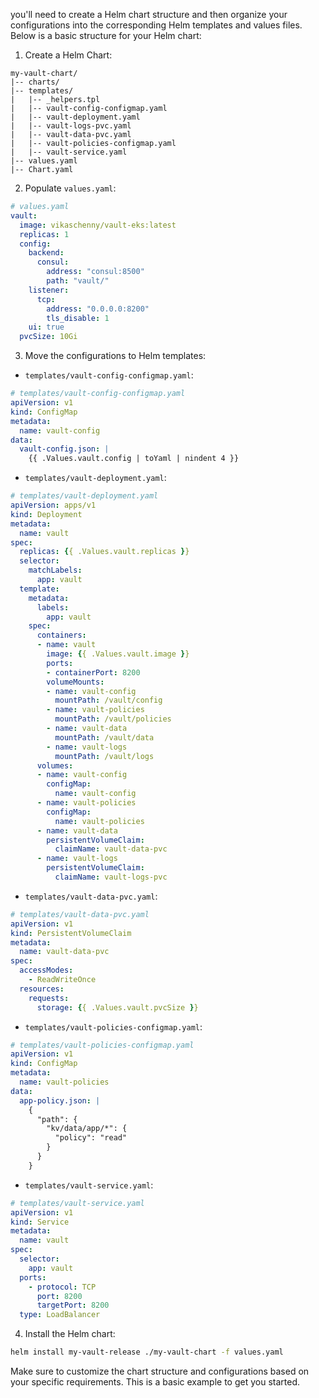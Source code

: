  you'll need to create a Helm chart structure and then organize your configurations into the corresponding Helm templates and values files. Below is a basic structure for your Helm chart:

1. Create a Helm Chart:

```plaintext
my-vault-chart/
|-- charts/
|-- templates/
|   |-- _helpers.tpl
|   |-- vault-config-configmap.yaml
|   |-- vault-deployment.yaml
|   |-- vault-logs-pvc.yaml
|   |-- vault-data-pvc.yaml
|   |-- vault-policies-configmap.yaml
|   |-- vault-service.yaml
|-- values.yaml
|-- Chart.yaml
```

2. Populate `values.yaml`:

```yaml
# values.yaml
vault:
  image: vikaschenny/vault-eks:latest
  replicas: 1
  config:
    backend:
      consul:
        address: "consul:8500"
        path: "vault/"
    listener:
      tcp:
        address: "0.0.0.0:8200"
        tls_disable: 1
    ui: true
  pvcSize: 10Gi
```

3. Move the configurations to Helm templates:

- `templates/vault-config-configmap.yaml`:

```yaml
# templates/vault-config-configmap.yaml
apiVersion: v1
kind: ConfigMap
metadata:
  name: vault-config
data:
  vault-config.json: |
    {{ .Values.vault.config | toYaml | nindent 4 }}
```

- `templates/vault-deployment.yaml`:

```yaml
# templates/vault-deployment.yaml
apiVersion: apps/v1
kind: Deployment
metadata:
  name: vault
spec:
  replicas: {{ .Values.vault.replicas }}
  selector:
    matchLabels:
      app: vault
  template:
    metadata:
      labels:
        app: vault
    spec:
      containers:
      - name: vault
        image: {{ .Values.vault.image }}
        ports:
        - containerPort: 8200
        volumeMounts:
        - name: vault-config
          mountPath: /vault/config
        - name: vault-policies
          mountPath: /vault/policies
        - name: vault-data
          mountPath: /vault/data
        - name: vault-logs
          mountPath: /vault/logs
      volumes:
      - name: vault-config
        configMap:
          name: vault-config
      - name: vault-policies
        configMap:
          name: vault-policies
      - name: vault-data
        persistentVolumeClaim:
          claimName: vault-data-pvc
      - name: vault-logs
        persistentVolumeClaim:
          claimName: vault-logs-pvc
```

- `templates/vault-data-pvc.yaml`:

```yaml
# templates/vault-data-pvc.yaml
apiVersion: v1
kind: PersistentVolumeClaim
metadata:
  name: vault-data-pvc
spec:
  accessModes:
    - ReadWriteOnce
  resources:
    requests:
      storage: {{ .Values.vault.pvcSize }}
```

- `templates/vault-policies-configmap.yaml`:

```yaml
# templates/vault-policies-configmap.yaml
apiVersion: v1
kind: ConfigMap
metadata:
  name: vault-policies
data:
  app-policy.json: |
    {
      "path": {
        "kv/data/app/*": {
          "policy": "read"
        }
      }
    }
```

- `templates/vault-service.yaml`:

```yaml
# templates/vault-service.yaml
apiVersion: v1
kind: Service
metadata:
  name: vault
spec:
  selector:
    app: vault
  ports:
    - protocol: TCP
      port: 8200
      targetPort: 8200
  type: LoadBalancer
```

4. Install the Helm chart:

```bash
helm install my-vault-release ./my-vault-chart -f values.yaml
```

Make sure to customize the chart structure and configurations based on your specific requirements. This is a basic example to get you started.